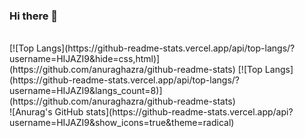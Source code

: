 ### Hi there 👋

<!--
**HIJAZI9/HIJAZI9** is a ✨ _special_ ✨ repository because its `README.md` (this file) appears on your GitHub profile.

Here are some ideas to get you started:

- 🔭 I’m currently working on ...
- 🌱 I’m currently learning JAVASCRIPT , PHP
- 👯 I’m looking to collaborate on ...
- 🤔 I’m looking for help with ...
- 💬 Ask me about ...
- 📫 How to reach me: ...
- 😄 Pronouns: ...
- ⚡ Fun fact: ...
-->
<br />
[![Top Langs](https://github-readme-stats.vercel.app/api/top-langs/?username=HIJAZI9&hide=css,html)](https://github.com/anuraghazra/github-readme-stats)
[![Top Langs](https://github-readme-stats.vercel.app/api/top-langs/?username=HIJAZI9&langs_count=8)](https://github.com/anuraghazra/github-readme-stats)
<br />
![Anurag's GitHub stats](https://github-readme-stats.vercel.app/api?username=HIJAZI9&show_icons=true&theme=radical)
<br />

